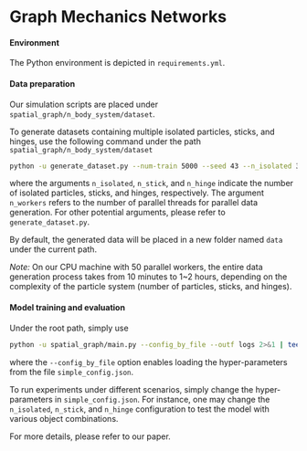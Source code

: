 # Graph Mechanics Networks

#### Environment

The Python environment is depicted in `requirements.yml`.



#### Data preparation

Our simulation scripts are placed under `spatial_graph/n_body_system/dataset`.

To generate datasets containing multiple isolated particles, sticks, and hinges, use the following command under the path `spatial_graph/n_body_system/dataset`

```bash
python -u generate_dataset.py --num-train 5000 --seed 43 --n_isolated 3 --n_stick 2 --n_hinge 1 --n_workers 50
```

where the arguments `n_isolated`, `n_stick`, and `n_hinge` indicate the number of isolated particles, sticks, and hinges, respectively. The argument `n_workers` refers to the number of parallel threads for parallel data generation. For other potential arguments, please refer to `generate_dataset.py`.

By default, the generated data will be placed in a new folder named `data` under the current path.

*Note:* On our CPU machine with 50 parallel workers, the entire data generation process takes from 10 minutes to 1~2 hours, depending on the complexity of the particle system (number of particles, sticks, and hinges).



#### Model training and evaluation

Under the root path, simply use

```bash
python -u spatial_graph/main.py --config_by_file --outf logs 2>&1 | tee out.log
```

where the `--config_by_file` option enables loading the hyper-parameters from the file `simple_config.json`.

To run experiments under different scenarios, simply change the hyper-parameters in `simple_config.json`. For instance, one may change the `n_isolated`, `n_stick`, and `n_hinge` configuration to test the model with various object combinations.



For more details, please refer to our paper.
